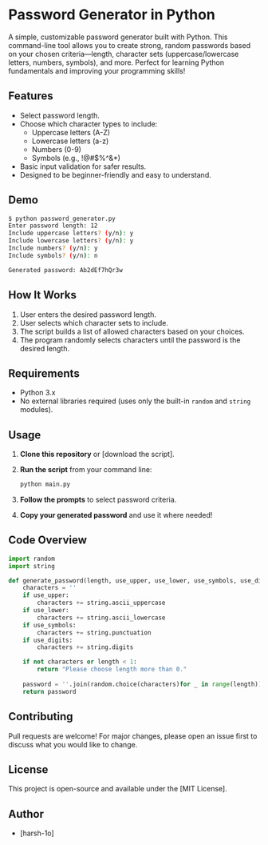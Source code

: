 # Password Generator in Python

A simple, customizable password generator built with Python. This command-line tool allows you to create strong, random passwords based on your chosen criteria—length, character sets (uppercase/lowercase letters, numbers, symbols), and more. Perfect for learning Python fundamentals and improving your programming skills!

## Features

- Select password length.
- Choose which character types to include:
  - Uppercase letters (A-Z)
  - Lowercase letters (a-z)
  - Numbers (0-9)
  - Symbols (e.g., !@#$%^&*)
- Basic input validation for safer results.
- Designed to be beginner-friendly and easy to understand.

## Demo

```bash
$ python password_generator.py
Enter password length: 12
Include uppercase letters? (y/n): y
Include lowercase letters? (y/n): y
Include numbers? (y/n): y
Include symbols? (y/n): n

Generated password: Ab2dEf7hQr3w
```

## How It Works

1. User enters the desired password length.
2. User selects which character sets to include.
3. The script builds a list of allowed characters based on your choices.
4. The program randomly selects characters until the password is the desired length.

## Requirements

- Python 3.x
- No external libraries required (uses only the built-in `random` and `string` modules).

## Usage

1. **Clone this repository** or [download the script].
2. **Run the script** from your command line:

   ```bash
   python main.py
   ```

3. **Follow the prompts** to select password criteria.
4. **Copy your generated password** and use it where needed!

## Code Overview

```python
import random
import string

def generate_password(length, use_upper, use_lower, use_symbols, use_digits):
    characters = ''
    if use_upper:
        characters += string.ascii_uppercase
    if use_lower:
        characters += string.ascii_lowercase
    if use_symbols:
        characters += string.punctuation
    if use_digits:
        characters += string.digits

    if not characters or length < 1:
        return "Please choose length more than 0."
    
    password = ''.join(random.choice(characters)for _ in range(length))
    return password
```

## Contributing

Pull requests are welcome! For major changes, please open an issue first to discuss what you would like to change.

## License

This project is open-source and available under the [MIT License].

## Author

- [harsh-1o]
